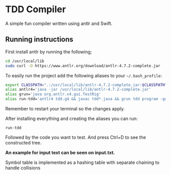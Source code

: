 # TDD Compiler

A simple fun compiler written using antlr and Swift.

## Running instructions

First install antlr by running the following;

```bash
cd /usr/local/lib
sudo curl -O https://www.antlr.org/download/antlr-4.7.2-complete.jar
```

To easily run the project add the following aliases to your `~/.bash_profile`:

```bash
export CLASSPATH=".:/usr/local/lib/antlr-4.7.2-complete.jar:$CLASSPATH"
alias antlr4='java -jar /usr/local/lib/antlr-4.7.2-complete.jar'
alias grun='java org.antlr.v4.gui.TestRig'
alias run-tdd='antlr4 tdd.g4 && javac tdd*.java && grun tdd program -gui'
```

Remember to restart your terminal so the changes apply.

After installing everything and creating the aliases you can run:

`run-tdd`

Followed by the code you want to test. And press Ctrl+D to see the constructed tree.

**An example for input text can be seen on input.txt.**

Symbol table is implemented as a hashing table with separate chaining to handle collisions